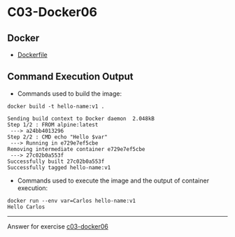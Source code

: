 # C03-Docker06

## Docker 
- [Dockerfile](Dockerfile)

## Command Execution Output
- Commands used to build  the image:
```
docker build -t hello-name:v1 .

Sending build context to Docker daemon  2.048kB
Step 1/2 : FROM alpine:latest
 ---> a24bb4013296
Step 2/2 : CMD echo "Hello $var"
 ---> Running in e729e7ef5cbe
Removing intermediate container e729e7ef5cbe
 ---> 27c02b0a553f
Successfully built 27c02b0a553f
Successfully tagged hello-name:v1
```

- Commands used to execute the image and the output of container execution:
```
docker run --env var=Carlos hello-name:v1
Hello Carlos
```


***
Answer for exercise [c03-docker06](https://github.com/devopsacademyau/academy/blob/af3225a3436f263164e8daebc6bbd1ef3122b900/classes/03class/exercises/c03-docker06/README.md)
